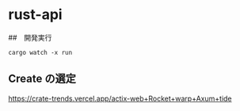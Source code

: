 # rust-api

##　開発実行

```
cargo watch -x run
```

## Create の選定

https://crate-trends.vercel.app/actix-web+Rocket+warp+Axum+tide
